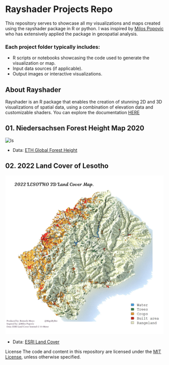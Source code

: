  # Rayshader Projects Repo 
This repository serves to showcase all my visualizations and maps created using the rayshader package in R or python. I was inspired by [Milos Popovic](https://github.com/milos-agathon) who has extensively applied the package in geospatial analysis. 
 ### Each project folder typically includes: 
* R scripts or notebooks showcasing the code used to generate the visualization or map.
* Input data sources (if applicable).
* Output images or interactive visualizations.
## About Rayshader
Rayshader is an R package that enables the creation of stunning 2D and 3D visualizations of spatial data, using a combination of elevation data and customizable shaders. You can explore the documentation [HERE](https://www.rayshader.com/)
 
## 01. Niedersachsen Forest Height Map 2020
![ls](https://github.com/BoineeloMoyo/Rayshader_Projects/blob/main/PROJECTS/lower_saxony/niedersachsen-forest-height-2020.png)
- Data: [ETH Global Forest Height](https://gee-community-catalog.org/projects/canopy/)
  
## 02. 2022 Land Cover of Lesotho
![lulc](https://github.com/BoineeloMoyo/Rayshader_Projects/blob/main/PROJECTS/Lesotho_LULC/lesotho_lulc.jpg)

- Data: [ESRI Land Cover](https://livingatlas.arcgis.com/landcover/)



  
  
License
The code and content in this repository are licensed under the [MIT License](https://github.com/BoineeloMoyo/Rayshader_Projects/blob/main/LICENSE), unless otherwise specified. 

